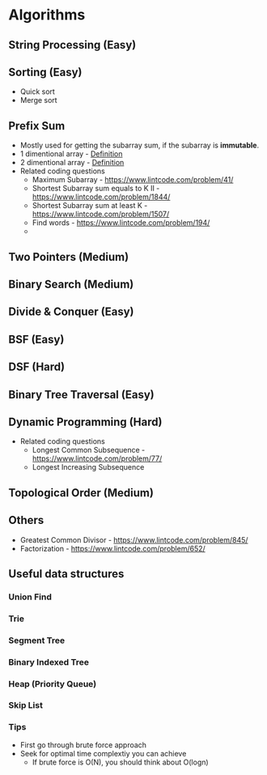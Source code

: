 # Algorithms

## String Processing (Easy)

## Sorting (Easy)
* Quick sort
* Merge sort

## Prefix Sum
* Mostly used for getting the subarray sum, if the subarray is **immutable**.
* 1 dimentional array - [Definition](https://github.com/dengkliu/algorithms/blob/master/PrefixSum.java) 
* 2 dimentional array - [Definition](https://github.com/dengkliu/algorithms/blob/master/prefixSum2Dimention.java)
* Related coding questions
  * Maximum Subarray - https://www.lintcode.com/problem/41/
  * Shortest Subarray sum equals to K II - https://www.lintcode.com/problem/1844/
  * Shortest Subarray sum at least K - https://www.lintcode.com/problem/1507/
  * Find words - https://www.lintcode.com/problem/194/
  * 

## Two Pointers (Medium)

## Binary Search (Medium)

## Divide & Conquer (Easy)

## BSF (Easy)

## DSF (Hard)

## Binary Tree Traversal (Easy)

## Dynamic Programming (Hard)
* Related coding questions
  * Longest Common Subsequence - https://www.lintcode.com/problem/77/
  * Longest Increasing Subsequence 

## Topological Order (Medium)

## Others
* Greatest Common Divisor - https://www.lintcode.com/problem/845/
* Factorization - https://www.lintcode.com/problem/652/

## Useful data structures
### Union Find
### Trie
### Segment Tree
### Binary Indexed Tree
### Heap (Priority Queue)
### Skip List

### Tips
* First go through brute force approach
* Seek for optimal time complextiy you can achieve
  * If brute force is O(N), you should think about O(logn)

